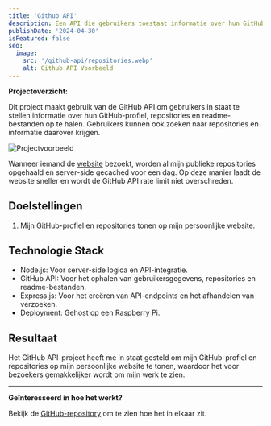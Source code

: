 ```yaml
---
title: 'Github API'
description: Een API die gebruikers toestaat informatie over hun GitHub-profiel, repositories en readme-bestanden op te halen.
publishDate: '2024-04-30'
isFeatured: false
seo:
  image:
    src: '/github-api/repositories.webp'
    alt: Github API Voorbeeld
---
```


**Projectoverzicht:**

Dit project maakt gebruik van de GitHub API om gebruikers in staat te stellen informatie over hun GitHub-profiel, repositories en readme-bestanden op te halen. Gebruikers kunnen ook zoeken naar repositories en informatie daarover krijgen.

![Projectvoorbeeld](/github-api/repositories.webp)

Wanneer iemand de [website](https://dev.justinjongstra.nl) bezoekt, worden al mijn publieke repositories opgehaald en server-side gecached voor een dag. Op deze manier laadt de website sneller en wordt de GitHub API rate limit niet overschreden.

## Doelstellingen

1. Mijn GitHub-profiel en repositories tonen op mijn persoonlijke website.

## Technologie Stack

- Node.js: Voor server-side logica en API-integratie.
- GitHub API: Voor het ophalen van gebruikersgegevens, repositories en readme-bestanden.
- Express.js: Voor het creëren van API-endpoints en het afhandelen van verzoeken.
- Deployment: Gehost op een Raspberry Pi.

## Resultaat

Het GitHub API-project heeft me in staat gesteld om mijn GitHub-profiel en repositories op mijn persoonlijke website te tonen, waardoor het voor bezoekers gemakkelijker wordt om mijn werk te zien.

---

**Geïnteresseerd in hoe het werkt?**

Bekijk de [GitHub-repository](https://github.com/Justin0122/GitHub_API_NodeJS) om te zien hoe het in elkaar zit.

